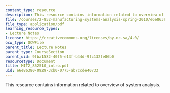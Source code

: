 ```yaml
---
content_type: resource
description: This resource contains information related to overview of system analysis.
file: /courses/2-852-manufacturing-systems-analysis-spring-2010/e6e8638009293cb00775ab7ccde40733_MIT2_852S10_intro.pdf
file_type: application/pdf
learning_resource_types:
- Lecture Notes
license: https://creativecommons.org/licenses/by-nc-sa/4.0/
ocw_type: OCWFile
parent_title: Lecture Notes
parent_type: CourseSection
parent_uid: 9fba1582-40f5-e13f-b44d-9fc132fe86b0
resourcetype: Document
title: MIT2_852S10_intro.pdf
uid: e6e86380-0929-3cb0-0775-ab7ccde40733
---
```

This resource contains information related to overview of system analysis.